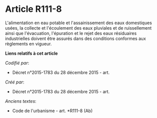 # Article R111-8

L'alimentation en eau potable et l'assainissement des eaux domestiques usées, la collecte et l'écoulement des eaux pluviales
et de ruissellement ainsi que l'évacuation, l'épuration et le rejet des eaux résiduaires industrielles doivent être assurés
dans des conditions conformes aux règlements en vigueur.

**Liens relatifs à cet article**

_Codifié par_:

  - Décret n°2015-1783 du 28 décembre 2015 - art.

_Créé par_:

  - Décret n°2015-1783 du 28 décembre 2015 - art.

_Anciens textes_:

  - Code de l'urbanisme - art. *R111-8 (Ab)
